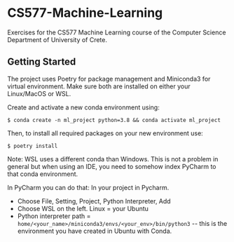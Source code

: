 # CS577-Machine-Learning
Exercises for the CS577 Machine Learning course of the Computer Science Department of University of Crete. 


## Getting Started

The project uses Poetry for package management and Miniconda3 for virtual environment. Make sure both are installed on either your Linux/MacOS or WSL.

Create and activate a new conda environment using:

```bashrc
$ conda create -n ml_project python=3.8 && conda activate ml_project
```

Then, to install all required packages on your new environment use:

```bashrc
$ poetry install
```

Note: WSL uses a different conda than Windows. This is not a problem in general but when using an IDE, you need to somehow index PyCharm to that conda environment.

In PyCharm you can do that:
In your project in Pycharm.

* Choose File, Setting, Project, Python Interpreter, Add
* Choose WSL on the left. Linux = your Ubuntu
* Python interpreter path = `home/<your_name>/miniconda3/envs/<your_env>/bin/python3` -- this is the environment you have created in Ubuntu with Conda.